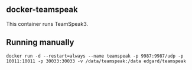 docker-teamspeak
----------------
This container runs TeamSpeak3.

Running manually
----------------
    docker run -d --restart=always --name teamspeak -p 9987:9987/udp -p 10011:10011 -p 30033:30033 -v /data/teamspeak:/data edgard/teamspeak

